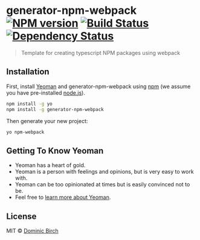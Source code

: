 # generator-npm-webpack [![NPM version][npm-image]][npm-url] [![Build Status][travis-image]][travis-url] [![Dependency Status][daviddm-image]][daviddm-url]
> Template for creating typescript NPM packages using webpack

## Installation

First, install [Yeoman](http://yeoman.io) and generator-npm-webpack using [npm](https://www.npmjs.com/) (we assume you have pre-installed [node.js](https://nodejs.org/)).

```bash
npm install -g yo
npm install -g generator-npm-webpack
```

Then generate your new project:

```bash
yo npm-webpack
```

## Getting To Know Yeoman

 * Yeoman has a heart of gold.
 * Yeoman is a person with feelings and opinions, but is very easy to work with.
 * Yeoman can be too opinionated at times but is easily convinced not to be.
 * Feel free to [learn more about Yeoman](http://yeoman.io/).

## License

MIT © [Dominic Birch](https://github.com/dominicbirch)


[npm-image]: https://badge.fury.io/js/generator-npm-webpack.svg
[npm-url]: https://npmjs.org/package/generator-npm-webpack
[travis-image]: https://travis-ci.com/dominicbirch/generator-npm-webpack.svg?branch=master
[travis-url]: https://travis-ci.com/dominicbirch/generator-npm-webpack
[daviddm-image]: https://david-dm.org/dominicbirch/generator-npm-webpack.svg?theme=shields.io
[daviddm-url]: https://david-dm.org/dominicbirch/generator-npm-webpack
